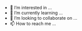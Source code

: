 
- 👀 I’m interested in ...
- 🌱 I’m currently learning ...
- 💞️ I’m looking to collaborate on ...
- 📫 How to reach me ...

<!---🤠ROPING🐂 is a ✨ special ✨ repository because its `README.md` (this file) appears on your GitHub profile.
You can click the Preview link to take a look at your changes.
--->
